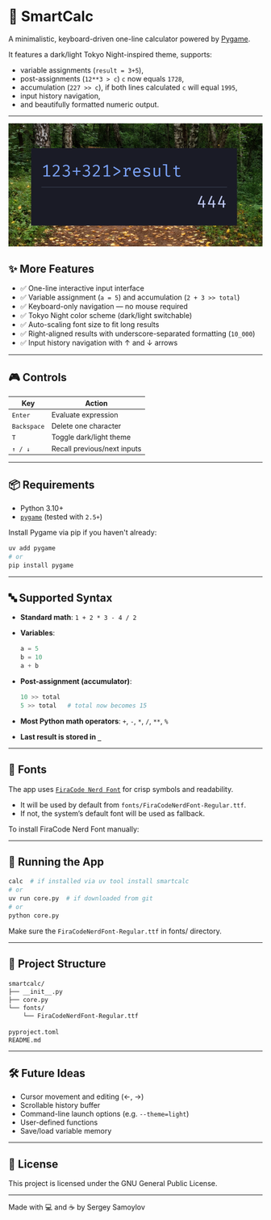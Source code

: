 # 🧮 SmartCalc

A minimalistic, keyboard-driven one-line calculator powered by [Pygame](https://github.com/pygame/pygame).  

It features a dark/light Tokyo Night-inspired theme, supports:
- variable assignments (`result = 3+5`),  
- post-assignments (`12**3 > c`) `c` now equals `1728`,
- accumulation (`227 >> c`), if both lines calculated `c` will equal `1995`,
- input history navigation,
- and beautifully formatted numeric output.

---

![Bare essentials outside and a beast inside](img/01.png)

## ✨ More Features

- ✅ One-line interactive input interface
- ✅ Variable assignment (`a = 5`) and accumulation (`2 + 3 >> total`)
- ✅ Keyboard-only navigation — no mouse required
- ✅ Tokyo Night color scheme (dark/light switchable)
- ✅ Auto-scaling font size to fit long results
- ✅ Right-aligned results with underscore-separated formatting (`10_000`)
- ✅ Input history navigation with ↑ and ↓ arrows

---

## 🎮 Controls

| Key        | Action                        |
|------------|-------------------------------|
| `Enter`    | Evaluate expression           |
| `Backspace`| Delete one character          |
| `T`        | Toggle dark/light theme       |
| `↑ / ↓`    | Recall previous/next inputs   |

---

## 📦 Requirements

- Python 3.10+
- [`pygame`](https://www.pygame.org/news) (tested with `2.5+`)

Install Pygame via pip if you haven't already:

```bash
uv add pygame
# or
pip install pygame
```

---

## 🔤 Supported Syntax

* **Standard math**: `1 + 2 * 3 - 4 / 2`

* **Variables**:

  ```python
  a = 5
  b = 10
  a + b
  ```

* **Post-assignment (accumulator)**:

  ```python
  10 >> total
  5 >> total   # total now becomes 15
  ```

* **Most Python math operators**: `+`, `-`, `*`, `/`, `**`, `%`

* **Last result is stored in `_`**

---

## 🔧 Fonts

The app uses 
[`FiraCode Nerd Font`](https://github.com/ryanoasis/nerd-fonts) 
for crisp symbols and readability.

* It will be used by default from `fonts/FiraCodeNerdFont-Regular.ttf`.
* If not, the system’s default font will be used as fallback.

To install FiraCode Nerd Font manually:

---

## 🚀 Running the App

```bash
calc  # if installed via uv tool install smartcalc
# or
uv run core.py  # if downloaded from git
# or
python core.py
```

Make sure the `FiraCodeNerdFont-Regular.ttf` in fonts/ directory.

---

## 📂 Project Structure

```
smartcalc/
├── __init__.py
├── core.py
└── fonts/
    └── FiraCodeNerdFont-Regular.ttf

pyproject.toml
README.md
```

---

## 🛠️ Future Ideas

* Cursor movement and editing (←, →)
* Scrollable history buffer
* Command-line launch options (e.g. `--theme=light`)
* User-defined functions
* Save/load variable memory

---

## 📝 License

This project is licensed under the GNU General Public License.

---

Made with 💻 and ☕ by Sergey Samoylov
